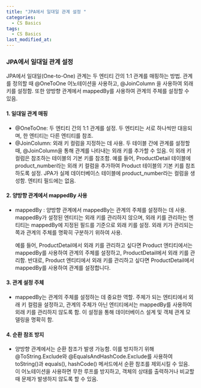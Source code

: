 ```yaml
---
title: "JPA에서 일대일 관계 설정 "
categories:
  - CS Basics
tags:
  - CS Basics
last_modified_at: 
---
```


### JPA에서 일대일 관계 설정 

JPA에서 일대일(One-to-One) 관계는 두 엔티티 간의 1:1 관계를 매핑하는 방법. 관계를 정의할 때 @OneToOne 어노테이션을 사용하고, @JoinColumn 을 사용하여 외래 키를 설정함. 또한 양방향 관계에서 mappedBy를 사용하여 관계의 주체를 설정할 수 있음.

#### 1. 일대일 관계 매핑

- @OneToOne: 두 엔티티 간의 1:1 관계를 설정. 두 엔티티는 서로 하나씩만 대응되며, 한 엔티티는 다른 엔티티를 참조.
- @JoinColumn: 외래 키 컬럼을 지정하는 데 사용. 두 테이블 간에 관계를 설정할 때, @JoinColumn을 통해 관계를 나타내는 외래 키를 추가할 수 있음. 이 외래 키 컬럼은 참조하는 테이블의 기본 키를 참조함. 예를 들어, ProductDetail 테이블에 product_number라는 외래 키 컬럼을 추가하여 Product 테이블의 기본 키를 참조하도록 설정. JPA가 실제 데이터베이스 테이블에 product_number라는 컬럼을 생성함. 엔티티 필드에는 없음.

#### 2. 양방향 관계에서 mappedBy 사용

- mappedBy : 양방향 관계에서 mappedBy는 관계의 주체를 설정하는 데 사용. mappedBy가 설정된 엔티티는 외래 키를 관리하지 않으며, 외래 키를 관리하는 엔티티는 mappedBy에 지정된 필드를 기준으로 외래 키를 설정. 외래 키가 관리되는 쪽과 관계의 주체를 명확히 구분하기 위하여 사용.

  예를 들어, ProductDetail에서 외래 키를 관리하고 싶다면 Product 엔티티에서는 mappedBy를 사용하여 관계의 주체를 설정하고, ProductDetail에서 외래 키를 관리함. 반대로, Product 엔티티에서 외래 키를 관리하고 싶다면 ProductDetail에서 mappedBy를 사용하여 관계를 설정합니다.

#### 3. 관계 설정 주체

- mappedBy는 관계의 주체를 설정하는 데 중요한 역할. 주체가 되는 엔티티에서 외래 키 컬럼을 설정하고, 관계의 주체가 아닌 엔티티에서는 mappedBy를 사용하여 외래 키를 관리하지 않도록 함. 이 설정을 통해 데이터베이스 설계 및 객체 관계 모델링을 명확히 함.

#### 4. 순환 참조 방지

- 양방향 관계에서는 순환 참조가 발생 가능함. 이를 방지하기 위해 @ToString.Exclude와 @EqualsAndHashCode.Exclude를 사용하여 toString()과 equals(), hashCode() 메서드에서 순환 참조를 제외시킬 수 있음. 이 어노테이션을 사용하면 무한 루프를 방지하고, 객체의 상태를 출력하거나 비교할 때 문제가 발생하지 않도록 할 수 있음.
